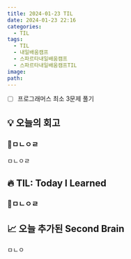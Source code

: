 ```yaml
---
title: 2024-01-23 TIL
date: 2024-01-23 22:16
categories:
  - TIL
tags:
  - TIL
  - 내일배움캠프
  - 스파르타내일배움캠프
  - 스파르타내일배움캠프TIL
image: 
path:
---
```


- [ ] 프로그래머스 최소 3문제 풀기

## 💡 오늘의 회고
### 👀ㅁㄴㅇㄹ
ㅁㄴㅇㄹ

## 🔥 TIL: Today I Learned
### 👀ㅁㄴㅇㄹ

## 📈 오늘 추가된 Second Brain
ㅁㄴㅇ